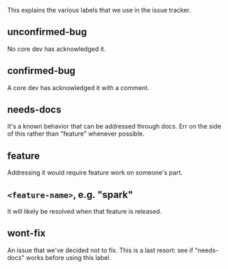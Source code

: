 This explains the various labels that we use in the issue tracker.

## unconfirmed-bug
No core dev has acknowledged it.

## confirmed-bug
A core dev has acknowledged it with a comment.

## needs-docs
It's a known behavior that can be addressed through docs. Err on the side of this rather than "feature" whenever possible.

## feature
Addressing it would require feature work on someone's part.

## `<feature-name>`, e.g. "spark"
It will likely be resolved when that feature is released. 

## wont-fix
An issue that we've decided not to fix.  This is a last resort: see if "needs-docs" works before using this label.